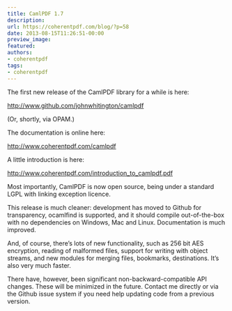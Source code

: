 ```yaml
---
title: CamlPDF 1.7
description:
url: https://coherentpdf.com/blog/?p=58
date: 2013-08-15T11:26:51-00:00
preview_image:
featured:
authors:
- coherentpdf
tags:
- coherentpdf
---
```


<p>The first new release of the CamlPDF library for a while is here:</p>
<p><a href="http://www.github.com/johnwhitington/camlpdf" class="moz-txt-link-freetext">http://www.github.com/johnwhitington/camlpdf</a></p>
<p>(Or, shortly, via OPAM.)</p>
<p>The documentation is online here:</p>
<p><a href="http://www.coherentpdf.com/camlpdf" class="moz-txt-link-freetext">http://www.coherentpdf.com/camlpdf</a></p>
<p>A little introduction is here:</p>
<p><a href="http://www.coherentpdf.com/introduction_to_camlpdf.pdf" class="moz-txt-link-freetext">http://www.coherentpdf.com/introduction_to_camlpdf.pdf</a></p>
<p>Most importantly, CamlPDF is now open source, being under a standard  LGPL with linking exception licence.</p>
<p>This release is much cleaner: development has moved to Github for  transparency, ocamlfind is supported, and it should compile  out-of-the-box with no dependencies on Windows, Mac and Linux.  Documentation is much improved.</p>
<p>And, of course, there&rsquo;s lots of new functionality, such as 256 bit AES  encryption, reading of malformed files, support for writing with object  streams, and new modules for merging files, bookmarks, destinations.  It&rsquo;s also very much faster.</p>
<p>There have, however, been significant non-backward-compatible API  changes. These will be minimized in the future. Contact me directly or  via the Github issue system if you need help updating code from a  previous version.</p>


